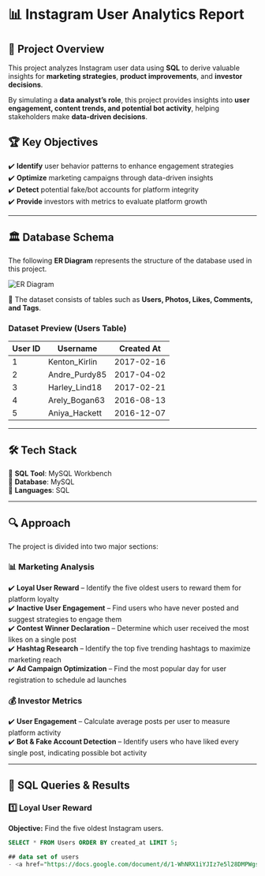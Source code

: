 # 📊 Instagram User Analytics Report  

## 🚀 Project Overview  
This project analyzes Instagram user data using **SQL** to derive valuable insights for **marketing strategies**, **product improvements**, and **investor decisions**.  

By simulating a **data analyst’s role**, this project provides insights into **user engagement, content trends, and potential bot activity**, helping stakeholders make **data-driven decisions**.  

## 🏆 Key Objectives  
✔️ **Identify** user behavior patterns to enhance engagement strategies  
✔️ **Optimize** marketing campaigns through data-driven insights  
✔️ **Detect** potential fake/bot accounts for platform integrity  
✔️ **Provide** investors with metrics to evaluate platform growth  

---

## 🏛️ **Database Schema**  
The following **ER Diagram** represents the structure of the database used in this project.  

![ER Diagram](./assets/er_diagram.png)  

🔹 The dataset consists of tables such as **Users, Photos, Likes, Comments, and Tags**.  

### **Dataset Preview (Users Table)**  
| User ID | Username        | Created At  |  
|---------|---------------|------------|  
| 1       | Kenton_Kirlin  | 2017-02-16 |  
| 2       | Andre_Purdy85  | 2017-04-02 |  
| 3       | Harley_Lind18  | 2017-02-21 |  
| 4       | Arely_Bogan63  | 2016-08-13 |  
| 5       | Aniya_Hackett  | 2016-12-07 |  

---

## 🛠️ **Tech Stack**  
🔹 **SQL Tool**: MySQL Workbench  
🔹 **Database**: MySQL  
🔹 **Languages**: SQL  

---

## 🔍 **Approach**  
The project is divided into two major sections:  

### 📊 **Marketing Analysis**  
✔️ **Loyal User Reward** – Identify the five oldest users to reward them for platform loyalty  
✔️ **Inactive User Engagement** – Find users who have never posted and suggest strategies to engage them  
✔️ **Contest Winner Declaration** – Determine which user received the most likes on a single post  
✔️ **Hashtag Research** – Identify the top five trending hashtags to maximize marketing reach  
✔️ **Ad Campaign Optimization** – Find the most popular day for user registration to schedule ad launches  

### 💰 **Investor Metrics**  
✔️ **User Engagement** – Calculate average posts per user to measure platform activity  
✔️ **Bot & Fake Account Detection** – Identify users who have liked every single post, indicating possible bot activity  

---

## 📌 **SQL Queries & Results**  

### **1️⃣ Loyal User Reward**  
**Objective:** Find the five oldest Instagram users.  
```sql
SELECT * FROM Users ORDER BY created_at LIMIT 5;

## data set of users
- <a href="https://docs.google.com/document/d/1-WhNRX1iYJIz7e5l28DMPWgsPklpE_w6/edit?tab=t.0">dataset</a>
